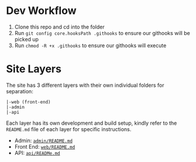 # Dev Workflow

1. Clone this repo and cd into the folder
2. Run `git config core.hooksPath .githooks` to ensure our githooks will be picked up  
3. Run `chmod -R +x .githooks` to ensure our githooks will execute

# Site Layers
The site has 3 different layers with their own individual folders for separation:

```
|-web (front-end)
|-admin
|-api
```

Each layer has its own development and build setup, kindly refer to the `README.md` file of each layer for specific instructions.
-  Admin: [`admin/README.md`](admin/README.md)  
-  Front End: [`web/README.md`](web/README.md)  
-  API:  [`api/READMe.md`](api/READMe.md)  
